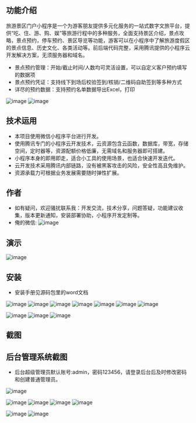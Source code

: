 ## 功能介绍 

 旅游景区门户小程序是一个为游客朋友提供多元化服务的一站式数字文旅平台，提供“吃、住、游、购、娱”等旅游行程中的多种服务，全面支持景区介绍，景点攻略，景点预约，停车预约、景区导览等功能，游客可以在小程序中了解旅游度假区的景点信息、历史文化、各类活动等。前后端代码完整，采用腾讯提供的小程序云开发解决方案，无须服务器和域名。
 
- 景点预约管理：开始/截止时间/人数均可灵活设置，可以自定义客户预约填写的数据项
- 景点预约凭证：支持线下到场后校验签到/核销/二维码自助签到等多种方式
- 详尽的预约数据：支持预约名单数据导出Excel，打印

![image](https://user-images.githubusercontent.com/96864248/189519239-7707dfcc-5fe8-4ad1-9e07-e7bf73adb076.png)
![image](https://user-images.githubusercontent.com/96864248/189519246-c5b61c34-958b-473a-b9ac-c3a2ff08fdb1.png)



## 技术运用
- 本项目使用微信小程序平台进行开发。
- 使用腾讯专门的小程序云开发技术，云资源包含云函数，数据库，带宽，存储空间，定时器等，资源配额价格低廉，无需域名和服务器即可搭建。
- 小程序本身的即用即走，适合小工具的使用场景，也适合快速开发迭代。
- 云开发技术采用腾讯内部链路，没有被黑客攻击的风险，安全性高且免维护。
- 资源承载力可根据业务发展需要随时弹性扩展。  



## 作者
- 如有疑问，欢迎骚扰联系我：开发交流，技术分享，问题答疑，功能建议收集，版本更新通知，安装部署协助，小程序开发定制等。
- 俺的微信: 
 ![image](https://user-images.githubusercontent.com/96864248/189519251-86ee2260-a55d-4158-b3ce-06c170f1ece4.png)




## 演示 
 ![image](https://user-images.githubusercontent.com/96864248/189519248-5532edd2-e763-40d6-9fea-c69edca87287.png)


## 安装

- 安装手册见源码包里的word文档

![image](https://user-images.githubusercontent.com/96864248/189519252-b69954c6-caf5-4800-9800-d4251ffa4011.png)
![image](https://user-images.githubusercontent.com/96864248/189519255-c82f58e7-f790-4f42-8ea2-9d44ecfcacc4.png)
![image](https://user-images.githubusercontent.com/96864248/189519258-0f46606e-35e2-4b4b-8760-1497419eac10.png)
![image](https://user-images.githubusercontent.com/96864248/189519261-db1daaa2-1433-4b65-b3c6-efabb62bf047.png)
![image](https://user-images.githubusercontent.com/96864248/189519265-24fd846c-466d-4257-b9c5-f5d0b4d00687.png)
![image](https://user-images.githubusercontent.com/96864248/189519268-784bd0f0-009e-446b-81ce-a6b83cf9bcff.png)
![image](https://user-images.githubusercontent.com/96864248/189519271-6e2a223e-8d88-43f8-aa30-eb2bc056274a.png)

![image](https://user-images.githubusercontent.com/96864248/189519273-4aa22512-69bc-4a02-9b35-59e2be029aa9.png)
![image](https://user-images.githubusercontent.com/96864248/189519278-64310e7e-321f-4f36-8a35-5918de0583fc.png)
![image](https://user-images.githubusercontent.com/96864248/189519281-da759fef-9404-402d-8ae8-0e8ef1cd4706.png)


## 截图
 

## 后台管理系统截图 
- 后台超级管理员默认账号:admin，密码123456，请登录后台后及时修改密码和创建普通管理员。

![image](https://user-images.githubusercontent.com/96864248/189519285-09317ce4-779a-4ffb-a26d-bfe9e947ffd4.png)

![image](https://user-images.githubusercontent.com/96864248/189519287-b4f08489-abe7-4395-84dd-0de6060d065b.png)
![image](https://user-images.githubusercontent.com/96864248/189519290-56b56e45-ac29-48b7-b3ab-2de853657f97.png)
![image](https://user-images.githubusercontent.com/96864248/189519293-dd9164cc-3235-42e0-98d9-aabbf0bafa99.png)
![image](https://user-images.githubusercontent.com/96864248/189519296-a6255dd9-80b0-4091-a08a-ec1ded16c2dd.png)

![image](https://user-images.githubusercontent.com/96864248/189519299-50e99c08-21e5-4587-ab3e-86feade044c3.png)
![image](https://user-images.githubusercontent.com/96864248/189519302-5ed8d472-8a6e-4b41-9b24-24ae94280d54.png)




